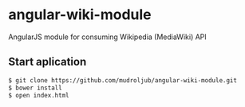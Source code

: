 # angular-wiki-module
AngularJS module for consuming Wikipedia (MediaWiki) API

## Start aplication

```sh
$ git clone https://github.com/mudroljub/angular-wiki-module.git
$ bower install
$ open index.html
```

